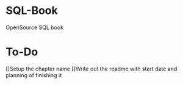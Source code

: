 # SQL-Book
OpenSource SQL book

# To-Do
[]Setup the chapter name
[]Write out the readme with start date and planning of finishing it
